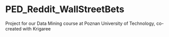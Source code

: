 # PED_Reddit_WallStreetBets
Project for our Data Mining course at Poznan University of Technology, co-created with Krigaree
